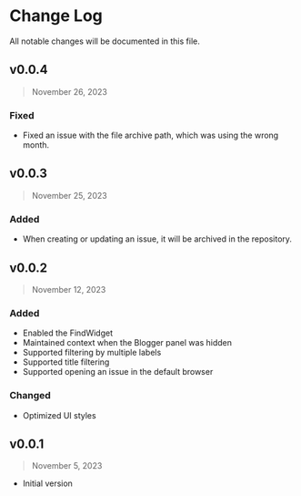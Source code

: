 # Change Log

All notable changes will be documented in this file.

## v0.0.4

> November 26, 2023

### Fixed

- Fixed an issue with the file archive path, which was using the wrong month.

## v0.0.3

> November 25, 2023

### Added

- When creating or updating an issue, it will be archived in the repository.

## v0.0.2

> November 12, 2023

### Added

- Enabled the FindWidget
- Maintained context when the Blogger panel was hidden
- Supported filtering by multiple labels
- Supported title filtering
- Supported opening an issue in the default browser

### Changed

- Optimized UI styles

## v0.0.1

> November 5, 2023

- Initial version
